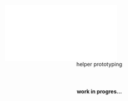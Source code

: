 <script src='./index.js'></script>
<style>@import url(./index.css);</style>

<article>
<embed type='text/html' src='./header.html' />
<header>helper prototyping</header>

<center>

#### work in progres...

</center>

</article>